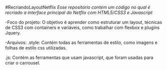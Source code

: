 #RecriandoLayoutNetflix
*Esse repositório contém um código no qual é recriado a interface principal do Netflix  com HTML5/CSS3 e Javascript* 

-Foco do projeto:
O objetivo é aprender como estruturar um layout, técnicas de CSS3 com containers e variáveis, como trabalhar com flexbox e plugins Jquery.

-Arquivos:
.style: Contém todas as ferramentas de estilo, como imagens e folhas de estilo css utilizadas.

.js: Contém as ferramentas que usam javascript, que foram usadas para criar o carrousel.
